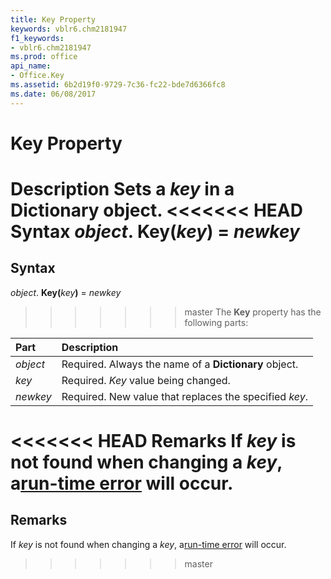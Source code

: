 ```yaml
---
title: Key Property
keywords: vblr6.chm2181947
f1_keywords:
- vblr6.chm2181947
ms.prod: office
api_name:
- Office.Key
ms.assetid: 6b2d19f0-9729-7c36-fc22-bde7d6366fc8
ms.date: 06/08/2017
---
```



# Key Property



 **Description**
Sets a  _key_ in a **Dictionary** object.
<<<<<<< HEAD
 **Syntax**
 _object_. **Key(**_key_**)** = _newkey_
=======

## Syntax

_object_. **Key(**_key_**)** = _newkey_
>>>>>>> master
The  **Key** property has the following parts:


|**Part**|**Description**|
|:-----|:-----|
| _object_|Required. Always the name of a  **Dictionary** object.|
| _key_|Required.  _Key_ value being changed.|
| _newkey_|Required. New value that replaces the specified  _key_.|

<<<<<<< HEAD
 **Remarks**
If  _key_ is not found when changing a _key_, a[run-time error](../../Glossary/vbe-glossary.md) will occur.
=======
## Remarks

If  _key_ is not found when changing a _key_, a[run-time error](../../Glossary/vbe-glossary.md#run-time-error) will occur.
>>>>>>> master

